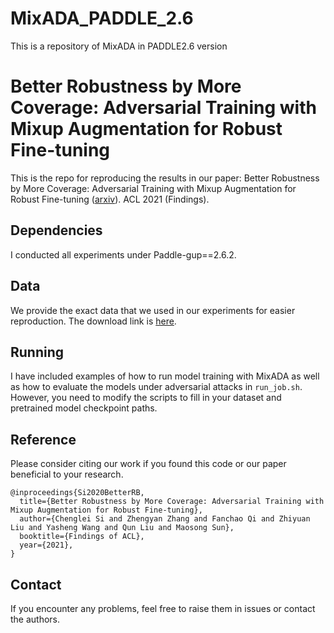 # MixADA_PADDLE_2.6
This is a repository of MixADA in PADDLE2.6 version

# Better Robustness by More Coverage: Adversarial Training with Mixup Augmentation for Robust Fine-tuning

This is the repo for reproducing the results in our paper:
Better Robustness by More Coverage: Adversarial Training with Mixup Augmentation for Robust Fine-tuning ([arxiv](https://arxiv.org/abs/2012.15699)). ACL 2021 (Findings).

## Dependencies 

I conducted all experiments under Paddle-gup==2.6.2.

## Data

We provide the exact data that we used in our experiments for easier reproduction. The download link is [here](https://drive.google.com/file/d/1MIFljjU8sOzxZshBvq7gFqX9MidqUSFe/view?usp=sharing).

## Running 

I have included examples of how to run model training with MixADA as well as how to evaluate the models under adversarial attacks in `run_job.sh`. However, you need to modify the scripts to fill in your dataset and pretrained model checkpoint paths.

## Reference

Please consider citing our work if you found this code or our paper beneficial to your research.

```
@inproceedings{Si2020BetterRB,
  title={Better Robustness by More Coverage: Adversarial Training with Mixup Augmentation for Robust Fine-tuning},
  author={Chenglei Si and Zhengyan Zhang and Fanchao Qi and Zhiyuan Liu and Yasheng Wang and Qun Liu and Maosong Sun},
  booktitle={Findings of ACL},
  year={2021},
}
```

## Contact

If you encounter any problems, feel free to raise them in issues or contact the authors.

